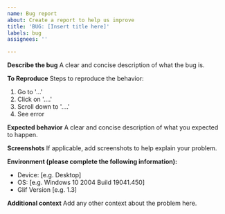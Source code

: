 ```yaml
---
name: Bug report
about: Create a report to help us improve
title: 'BUG: [Insert title here]'
labels: bug
assignees: ''

---
```


**Describe the bug**
A clear and concise description of what the bug is.

**To Reproduce**
Steps to reproduce the behavior:
1. Go to '...'
2. Click on '....'
3. Scroll down to '....'
4. See error

**Expected behavior**
A clear and concise description of what you expected to happen.

**Screenshots**
If applicable, add screenshots to help explain your problem.

**Environment (please complete the following information):**
 - Device: [e.g. Desktop]
 - OS: [e.g. Windows 10 2004 Build 19041.450]
 - Glif Version [e.g. 1.3]

**Additional context**
Add any other context about the problem here.
